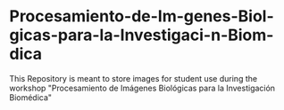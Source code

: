 # Procesamiento-de-Im-genes-Biol-gicas-para-la-Investigaci-n-Biom-dica
This Repository is meant to store images for student use during the workshop "Procesamiento de Imágenes Biológicas para la Investigación Biomédica"
